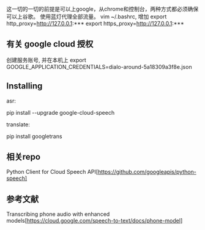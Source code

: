 这一切的一切的前提是可以上google，从chrome和控制台，两种方式都必须确保可以上谷歌。
使用蓝灯代理全部流量。
vim ~/.bashrc, 增加
export http_proxy=http://127.0.0.1:***
export https_proxy=http://127.0.0.1:***

## 有关 google cloud 授权 
创建服务账号, 并在本机上 export GOOGLE_APPLICATION_CREDENTIALS=dialo-around-5a18309a3f8e.json

## Installing 
asr:

pip install --upgrade google-cloud-speech

translate:

pip install googletrans


## 相关repo
Python Client for Cloud Speech API[https://github.com/googleapis/python-speech]

## 参考文献
Transcribing phone audio with enhanced models[https://cloud.google.com/speech-to-text/docs/phone-model]

